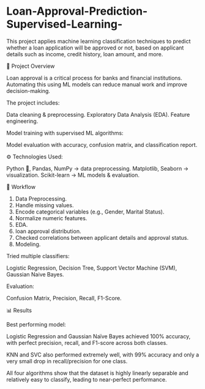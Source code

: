 # Loan-Approval-Prediction-Supervised-Learning-
This project applies machine learning classification techniques to predict whether a loan application will be approved or not, based on applicant details such as income, credit history, loan amount, and more.

📌 Project Overview

Loan approval is a critical process for banks and financial institutions. Automating this using ML models can reduce manual work and improve decision-making.

The project includes:

Data cleaning & preprocessing.
Exploratory Data Analysis (EDA).
Feature engineering.

Model training with supervised ML algorithms:

Model evaluation with accuracy, confusion matrix, and classification report.

⚙️ Technologies Used:

Python 🐍,
Pandas, NumPy → data preprocessing.
Matplotlib, Seaborn → visualization.
Scikit-learn → ML models & evaluation.

🚀 Workflow

1. Data Preprocessing.
2. Handle missing values.
3. Encode categorical variables (e.g., Gender, Marital Status).
4. Normalize numeric features.
5. EDA.
6. loan approval distribution.
7. Checked correlations between applicant details and approval status.
8. Modeling.

Tried multiple classifiers:

Logistic Regression,
Decision Tree,
Support Vector Machine (SVM),
Gaussian Naive Bayes.

Evaluation:

Confusion Matrix, Precision, Recall, F1-Score.

📊 Results

Best performing model: 

Logistic Regression and Gaussian Naïve Bayes achieved 100% accuracy, with perfect precision, recall, and F1-score across both classes.

KNN and SVC also performed extremely well, with 99% accuracy and only a very small drop in recall/precision for one class.

All four algorithms show that the dataset is highly linearly separable and relatively easy to classify, leading to near-perfect performance.

